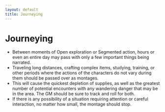 ```yaml
---
layout: default
title: Journeying
---
```


# Journeying
- Between moments of Open exploration or Segmented action, hours or even an entire day may pass with only a few important things being narrated.
- Traveling long distances, crafting complex items, studying, training, or other periods where the actions of the characters do not vary during them should be passed over as montages.
- This will cause the quickest depletion of supplies, as well as the greatest number of potential encounters with any wandering danger that may be in the area. The GM should be sure to track and roll for both. 
- If there is any possibility of a situation requiring attention or careful interaction, no matter how small, the montage should stop.
